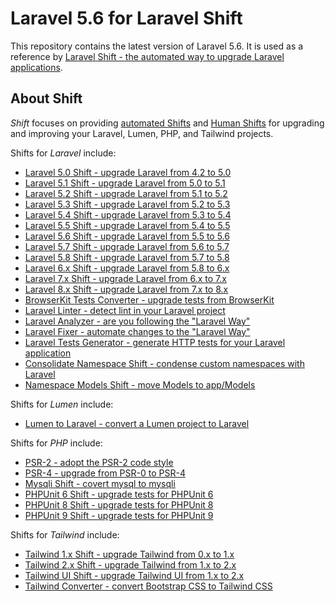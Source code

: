 # Laravel 5.6 for Laravel Shift

This repository contains the latest version of Laravel 5.6. It is used as a reference by [Laravel Shift - the automated way to upgrade Laravel applications](https://laravelshift.com).

## About Shift
*Shift* focuses on providing [automated Shifts](https://laravelshift.com/shifts) and [Human Shifts](https://laravelshift.com/human-shifts) for upgrading and improving your Laravel, Lumen, PHP, and Tailwind projects.

Shifts for *Laravel* include:

- [Laravel 5.0 Shift - upgrade Laravel from 4.2 to 5.0](https://laravelshift.com/upgrade-laravel-4.2-to-laravel-5.0)
- [Laravel 5.1 Shift - upgrade Laravel from 5.0 to 5.1](https://laravelshift.com/upgrade-laravel-5.0-to-laravel-5.1) 
- [Laravel 5.2 Shift - upgrade Laravel from 5.1 to 5.2](https://laravelshift.com/upgrade-laravel-5.1-to-laravel-5.2) 
- [Laravel 5.3 Shift - upgrade Laravel from 5.2 to 5.3](https://laravelshift.com/upgrade-laravel-5.2-to-laravel-5.3)
- [Laravel 5.4 Shift - upgrade Laravel from 5.3 to 5.4](https://laravelshift.com/upgrade-laravel-5.3-to-laravel-5.4)
- [Laravel 5.5 Shift - upgrade Laravel from 5.4 to 5.5](https://laravelshift.com/upgrade-laravel-5.4-to-laravel-5.5)
- [Laravel 5.6 Shift - upgrade Laravel from 5.5 to 5.6](https://laravelshift.com/upgrade-laravel-5.5-to-laravel-5.6)
- [Laravel 5.7 Shift - upgrade Laravel from 5.6 to 5.7](https://laravelshift.com/upgrade-laravel-5.6-to-laravel-5.7)
- [Laravel 5.8 Shift - upgrade Laravel from 5.7 to 5.8](https://laravelshift.com/upgrade-laravel-5.7-to-laravel-5.8)
- [Laravel 6.x Shift - upgrade Laravel from 5.8 to 6.x](https://laravelshift.com/upgrade-laravel-5.8-to-laravel-6.0)
- [Laravel 7.x Shift - upgrade Laravel from 6.x to 7.x](https://laravelshift.com/upgrade-laravel-6-to-laravel-7)
- [Laravel 8.x Shift - upgrade Laravel from 7.x to 8.x](https://laravelshift.com/upgrade-laravel-7-to-laravel-8)
- [BrowserKit Tests Converter - upgrade tests from BrowserKit](https://laravelshift.com/upgrade-laravel-5.3-tests-to-laravel-5.4-tests)
- [Laravel Linter - detect lint in your Laravel project](https://laravelshift.com/laravel-linter) 
- [Laravel Analyzer - are you following the "Laravel Way"](https://laravelshift.com/opinionated-laravel-way-shift) 
- [Laravel Fixer - automate changes to the "Laravel Way"](https://laravelshift.com/laravel-code-fixer)
- [Laravel Tests Generator - generate HTTP tests for your Laravel application](https://laravelshift.com/laravel-test-generator) 
- [Consolidate Namespace Shift - condense custom namespaces with Laravel](https://laravelshift.com/laravel-consolidate-custom-namespaces)
- [Namespace Models Shift - move Models to app/Models](https://laravelshift.com/laravel-namespace-models)


Shifts for *Lumen* include:

- [Lumen to Laravel - convert a Lumen project to Laravel](https://laravelshift.com/convert-lumen-to-laravel) 


Shifts for *PHP* include:

- [PSR-2 - adopt the PSR-2 code style](https://laravelshift.com/upgrade-psr2-code-style-standard)
- [PSR-4 - upgrade from PSR-0 to PSR-4](https://laravelshift.com/upgrade-namespace-psr0-psr4)
- [Mysqli Shift - covert mysql to mysqli](https://laravelshift.com/upgrade-mysql-mysqli)
- [PHPUnit 6 Shift - upgrade tests for PHPUnit 6](https://laravelshift.com/upgrade-phpunit-6)
- [PHPUnit 8 Shift - upgrade tests for PHPUnit 8](https://laravelshift.com/upgrade-phpunit-8)
- [PHPUnit 9 Shift - upgrade tests for PHPUnit 9](https://laravelshift.com/upgrade-phpunit-9)

Shifts for *Tailwind* include:

- [Tailwind 1.x Shift - upgrade Tailwind from 0.x to 1.x](https://laravelshift.com/upgrade-tailwind-css-0-to-tailwind-css-1)
- [Tailwind 2.x Shift - upgrade Tailwind from 1.x to 2.x](https://laravelshift.com/upgrade-tailwind-css-1-to-tailwind-css-2)
- [Tailwind UI Shift - upgrade Tailwind UI from 1.x to 2.x](https://laravelshift.com/upgrade-tailwind-ui-1-to-tailwind-ui-2)
- [Tailwind Converter - convert Bootstrap CSS to Tailwind CSS](https://laravelshift.com/convert-bootstrap-to-tailwind-css)
